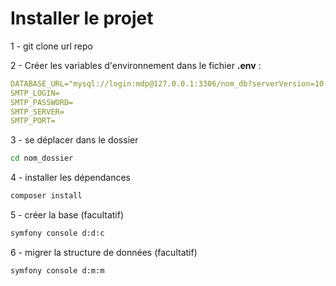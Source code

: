 # Installer le projet 
1 - git clone url repo

2 - Créer les variables d'environnement dans le fichier **.env** :
```yaml
DATABASE_URL="mysql://login:mdp@127.0.0.1:3306/nom_db?serverVersion=10.4.32-MariaDB&charset=utf8mb4"
SMTP_LOGIN=
SMTP_PASSWORD=
SMTP_SERVER=
SMTP_PORT=
```
3 - se déplacer dans le dossier 
```bash
cd nom_dossier
```
4 - installer les dépendances
```bash
composer install
```
5 - créer la base (facultatif)
```bash
symfony console d:d:c
```
6 - migrer la structure de données (facultatif)
```bash
symfony console d:m:m
```
